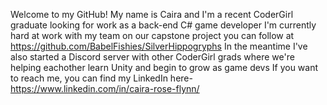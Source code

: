 Welcome to my GitHub! My name is Caira and I'm a recent CoderGirl graduate looking for work as a back-end C# game developer
I'm currently hard at work with my team on our capstone project you can follow at https://github.com/BabelFishies/SilverHippogryphs
In the meantime I've also started a Discord server with other CoderGirl grads where we're helping eachother learn Unity and begin to grow as game devs
If you want to reach me, you can find my LinkedIn here- https://www.linkedin.com/in/caira-rose-flynn/

